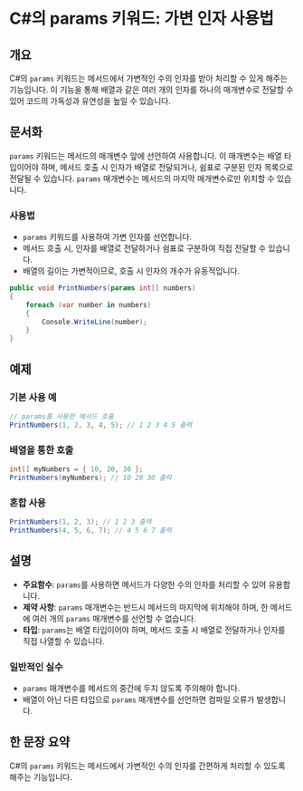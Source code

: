 <!--
Meta Description: # C#의 params 키워드: 가변 인자 사용법 ## 개요 C#의 `params` 키워드는 메서드에서 가변적인 수의 인자를 받아 처리할 수 있게 해주는 기능입니다. 이 기능을 통해 배열과 같은 여러 개의 인자를 하나의 매개변수로 전달할 수 있어 코드의 가독성과 유연성...
Meta Keywords: params, 인자를, 있습니다, printnumbers, 메서드의
-->

# C#의 params 키워드: 가변 인자 사용법

## 개요
C#의 `params` 키워드는 메서드에서 가변적인 수의 인자를 받아 처리할 수 있게 해주는 기능입니다. 이 기능을 통해 배열과 같은 여러 개의 인자를 하나의 매개변수로 전달할 수 있어 코드의 가독성과 유연성을 높일 수 있습니다.

## 문서화
`params` 키워드는 메서드의 매개변수 앞에 선언하여 사용합니다. 이 매개변수는 배열 타입이어야 하며, 메서드 호출 시 인자가 배열로 전달되거나, 쉼표로 구분된 인자 목록으로 전달될 수 있습니다. `params` 매개변수는 메서드의 마지막 매개변수로만 위치할 수 있습니다.

### 사용법
- `params` 키워드를 사용하여 가변 인자를 선언합니다.
- 메서드 호출 시, 인자를 배열로 전달하거나 쉼표로 구분하여 직접 전달할 수 있습니다.
- 배열의 길이는 가변적이므로, 호출 시 인자의 개수가 유동적입니다.

```csharp
public void PrintNumbers(params int[] numbers)
{
    foreach (var number in numbers)
    {
        Console.WriteLine(number);
    }
}
```

## 예제
### 기본 사용 예
```csharp
// params를 사용한 메서드 호출
PrintNumbers(1, 2, 3, 4, 5); // 1 2 3 4 5 출력
```

### 배열을 통한 호출
```csharp
int[] myNumbers = { 10, 20, 30 };
PrintNumbers(myNumbers); // 10 20 30 출력
```

### 혼합 사용
```csharp
PrintNumbers(1, 2, 3); // 1 2 3 출력
PrintNumbers(4, 5, 6, 7); // 4 5 6 7 출력
```

## 설명
- **주요함수**: `params`를 사용하면 메서드가 다양한 수의 인자를 처리할 수 있어 유용합니다.
- **제약 사항**: `params` 매개변수는 반드시 메서드의 마지막에 위치해야 하며, 한 메서드에 여러 개의 `params` 매개변수를 선언할 수 없습니다. 
- **타입**: `params`는 배열 타입이어야 하며, 메서드 호출 시 배열로 전달하거나 인자를 직접 나열할 수 있습니다.

### 일반적인 실수
- `params` 매개변수를 메서드의 중간에 두지 않도록 주의해야 합니다.
- 배열이 아닌 다른 타입으로 `params` 매개변수를 선언하면 컴파일 오류가 발생합니다.

## 한 문장 요약
C#의 `params` 키워드는 메서드에서 가변적인 수의 인자를 간편하게 처리할 수 있도록 해주는 기능입니다.